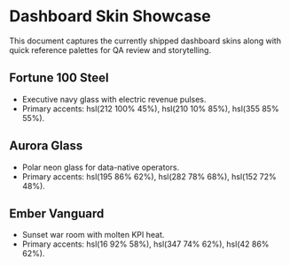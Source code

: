 # Dashboard Skin Showcase

This document captures the currently shipped dashboard skins along with quick reference palettes for QA review and storytelling.

## Fortune 100 Steel
- Executive navy glass with electric revenue pulses.
- Primary accents: hsl(212 100% 45%), hsl(210 10% 85%), hsl(355 85% 55%).

## Aurora Glass
- Polar neon glass for data-native operators.
- Primary accents: hsl(195 86% 62%), hsl(282 78% 68%), hsl(152 72% 48%).

## Ember Vanguard
- Sunset war room with molten KPI heat.
- Primary accents: hsl(16 92% 58%), hsl(347 74% 62%), hsl(42 86% 62%).
